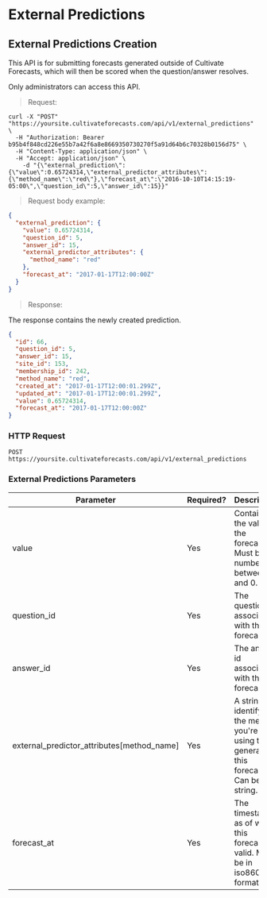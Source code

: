 
# External Predictions

## External Predictions Creation

This API is for submitting forecasts generated outside of Cultivate Forecasts, which will then be scored when the question/answer resolves.

Only administrators can access this API.

> Request:

```shell
curl -X "POST" "https://yoursite.cultivateforecasts.com/api/v1/external_predictions" \
  -H "Authorization: Bearer b95b4f848cd226e55b7a42f6a8e8669350730270f5a91d64b6c70328b0156d75" \
  -H "Content-Type: application/json" \
  -H "Accept: application/json" \
	-d "{\"external_prediction\":{\"value\":0.65724314,\"external_predictor_attributes\": {\"method_name\":\"red\"},\"forecast_at\":\"2016-10-10T14:15:19-05:00\",\"question_id\":5,\"answer_id\":15}}"
```

> Request body example:

```json
{
  "external_prediction": {
    "value": 0.65724314,
    "question_id": 5,
    "answer_id": 15,
    "external_predictor_attributes": {
      "method_name": "red"
    },
    "forecast_at": "2017-01-17T12:00:00Z"
  }
}
```


> Response:

The response contains the newly created prediction.

```json
{
  "id": 66,
  "question_id": 5,
  "answer_id": 15,
  "site_id": 153,
  "membership_id": 242,
  "method_name": "red",
  "created_at": "2017-01-17T12:00:01.299Z",
  "updated_at": "2017-01-17T12:00:01.299Z",
  "value": 0.65724314,
  "forecast_at": "2017-01-17T12:00:00Z"
}
```

### HTTP Request

`POST https://yoursite.cultivateforecasts.com/api/v1/external_predictions`


### External Predictions Parameters

Parameter | Required? | Description
--------- | --------- | -----------
value | Yes | Contains the value of the forecast. Must be a number between 1 and 0.
question_id | Yes | The question id associated with this forecast
answer_id | Yes | The answer id associated with this forecast
external_predictor_attributes[method_name] | Yes | A string identifying the method you're using to generate this forecast. Can be any string.
forecast_at | Yes | The timestamp as of when this forecast is valid. Must be in iso8601 format.
